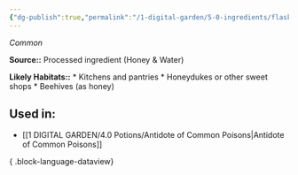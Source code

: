 ```yaml
---
{"dg-publish":true,"permalink":"/1-digital-garden/5-0-ingredients/flask-of-honeywater/","tags":["ingredient","common"]}
---
```


*Common*

**Source::** Processed ingredient (Honey & Water)

**Likely Habitats::** * Kitchens and pantries * Honeydukes or other sweet shops * Beehives (as honey)

## Used in:

- [[1 DIGITAL GARDEN/4.0 Potions/Antidote of Common Poisons\|Antidote of Common Poisons]]

{ .block-language-dataview}

